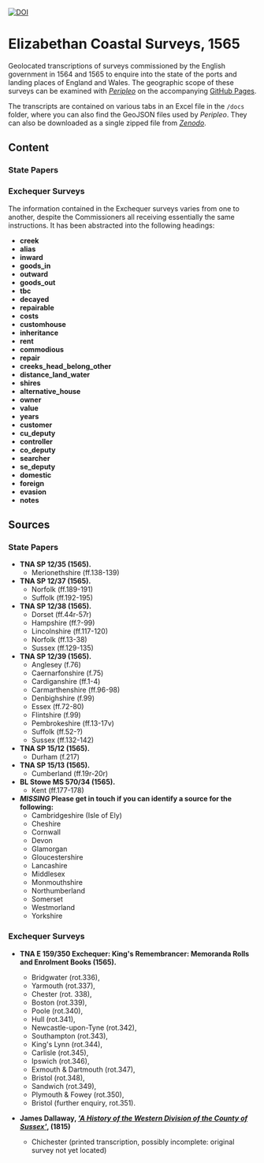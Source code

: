 [![DOI](https://zenodo.org/badge/DOI/10.5281/zenodo.10645537.svg)](https://doi.org/10.5281/zenodo.10645537)
# Elizabethan Coastal Surveys, 1565

Geolocated transcriptions of surveys commissioned by the English government in 1564 and 1565 to enquire into the state of the ports and landing places of England and Wales. The geographic scope of these surveys can be examined with [*Peripleo*](https://github.com/britishlibrary/peripleo) on the accompanying [GitHub Pages](https://docuracy.github.io/Elizabethan_Coastal_Surveys_1565/#/5.55/-3.2923/51.6622/mode=points+facet=dataset).

The transcripts are contained on various tabs in an Excel file in the `/docs` folder, where you can also find the GeoJSON files used by *Peripleo*. They can also be downloaded as a single zipped file from [*Zenodo*](https://zenodo.org/records/10647272).

## Content

### State Papers

### Exchequer Surveys

The information contained in the Exchequer surveys varies from one to another, despite the Commissioners all receiving essentially the same instructions. It has been abstracted into the following headings:
- **creek**
- **alias**
- **inward**
- **goods_in**
- **outward**
- **goods_out**
- **tbc**
- **decayed**
- **repairable**
- **costs**
- **customhouse**
- **inheritance**
- **rent**
- **commodious**
- **repair**
- **creeks_head_belong_other**
- **distance_land_water**
- **shires**
- **alternative_house**
- **owner**
- **value**
- **years**
- **customer**
- **cu_deputy**
- **controller**
- **co_deputy**
- **searcher**
- **se_deputy**
- **domestic**
- **foreign**
- **evasion**
- **notes**

## Sources

### State Papers

- **TNA SP 12/35 (1565).**
  - Merionethshire (ff.138-139)
- **TNA SP 12/37 (1565).**
  - Norfolk (ff.189-191)
  - Suffolk (ff.192-195)
- **TNA SP 12/38 (1565).**
  - Dorset (ff.44r-57r)
  - Hampshire (ff.?-99)
  - Lincolnshire (ff.117-120)
  - Norfolk (ff.13-38)
  - Sussex (ff.129-135)
- **TNA SP 12/39 (1565).**
  - Anglesey (f.76)
  - Caernarfonshire (f.75)
  - Cardiganshire (ff.1-4)
  - Carmarthenshire (ff.96-98)
  - Denbighshire (f.99)
  - Essex (ff.72-80)
  - Flintshire (f.99)
  - Pembrokeshire (ff.13-17v)
  - Suffolk (ff.52-?)
  - Sussex (ff.132-142)
- **TNA SP 15/12 (1565).**
  - Durham (f.217)
- **TNA SP 15/13 (1565).**
  - Cumberland (ff.19r-20r)
- **BL Stowe MS 570/34 (1565).**
  - Kent (ff.177-178)
- ***MISSING* Please get in touch if you can identify a source for the following:**
  - Cambridgeshire (Isle of Ely)
  - Cheshire
  - Cornwall
  - Devon
  - Glamorgan
  - Gloucestershire
  - Lancashire
  - Middlesex
  - Monmouthshire
  - Northumberland
  - Somerset
  - Westmorland
  - Yorkshire

### Exchequer Surveys
 
- **TNA E 159/350 Exchequer: King's Remembrancer: Memoranda Rolls and Enrolment Books (1565).**
  - Bridgwater (rot.336),
  - Yarmouth (rot.337),
  - Chester (rot. 338),
  - Boston (rot.339),
  - Poole (rot.340),
  - Hull (rot.341),
  - Newcastle-upon-Tyne (rot.342),
  - Southampton (rot.343),
  - King's Lynn (rot.344),
  - Carlisle (rot.345),
  - Ipswich (rot.346),
  - Exmouth & Dartmouth (rot.347),
  - Bristol (rot.348),
  - Sandwich (rot.349),
  - Plymouth & Fowey (rot.350),
  - Bristol (further enquiry, rot.351).

- **James Dallaway, [*'A History of the Western Division of the County of Sussex'*](https://www.google.co.uk/books/edition/A_History_of_the_Western_Division_of_the/0VkMAQAAMAAJ?hl=en), (1815)**
  - Chichester (printed transcription, possibly incomplete: original survey not yet located)

